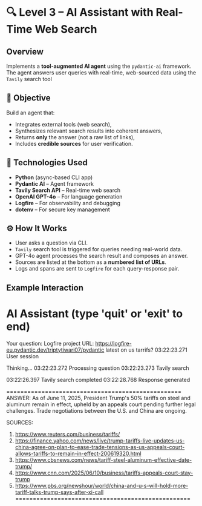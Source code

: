 # 🔍 Level 3 – AI Assistant with Real-Time Web Search

## Overview

Implements a **tool-augmented AI agent** using the `pydantic-ai` framework. The agent answers user queries with real-time, web-sourced data using the `Tavily` search tool

## 🎯 Objective

Build an agent that:
- Integrates external tools (web search),
- Synthesizes relevant search results into coherent answers,
- Returns **only** the answer (not a raw list of links),
- Includes **credible sources** for user verification.

## 🧠 Technologies Used

- **Python** (async-based CLI app)
- **Pydantic AI** – Agent framework
- **Tavily Search API** – Real-time web search
- **OpenAI GPT-4o** – For language generation
- **Logfire** – For observability and debugging
- **dotenv** – For secure key management


## ⚙️ How It Works

-  User asks a question via CLI.
-  `Tavily` search tool is triggered for queries needing real-world data.
-  GPT-4o agent processes the search result and composes an answer.
-  Sources are listed at the bottom as a **numbered list of URLs**.
-  Logs and spans are sent to `Logfire` for each query-response pair.

## Example Interaction

AI Assistant (type 'quit' or 'exit' to end)
==================================================

Your question: Logfire project URL: https://logfire-eu.pydantic.dev/triptytiwari07/pydantic
latest on us tarrifs?
03:22:23.271 User session

Thinking...
03:22:23.272   Processing question
03:22:23.273     Tavily search

03:22:26.397       Tavily search completed
03:22:28.768     Response generated

==================================================
ANSWER:
As of June 11, 2025, President Trump's 50% tariffs on steel and aluminum remain in effect, upheld by an appeals court pending further legal challenges.  Trade negotiations between the U.S. and China are ongoing.


SOURCES:
1. https://www.reuters.com/business/tariffs/
2. https://finance.yahoo.com/news/live/trump-tariffs-live-updates-us-china-agree-on-plan-to-ease-trade-tensions-as-us-appeals-court-allows-tariffs-to-remain-in-effect-200619320.html
3. https://www.cbsnews.com/news/tariff-steel-aluminum-effective-date-trump/
4. https://www.cnn.com/2025/06/10/business/tariffs-appeals-court-stay-trump
5. https://www.pbs.org/newshour/world/china-and-u-s-will-hold-more-tariff-talks-trump-says-after-xi-call
==================================================
